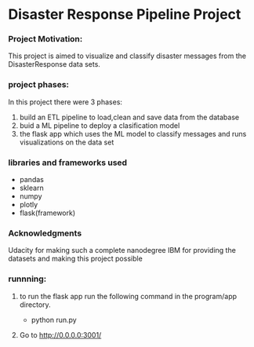 # Disaster Response Pipeline Project

### Project Motivation:
This project is aimed to visualize and classify disaster messages from the DisasterResponse data sets.

### project phases:
In this project there were 3 phases:
1. build an ETL pipeline to load,clean and save data from the database
2. buid a ML pipeline to deploy a clasification model
3. the flask app which uses the ML model to classify messages and runs visualizations on the data set

### libraries and frameworks used
- pandas
- sklearn
- numpy
- plotly
- flask(framework)

### Acknowledgments
Udacity for making such a complete nanodegree
IBM for providing the datasets and making this project possible

### runnning:
1. to run the flask app run the following command in the program/app directory.

    - python run.py

2. Go to http://0.0.0.0:3001/
